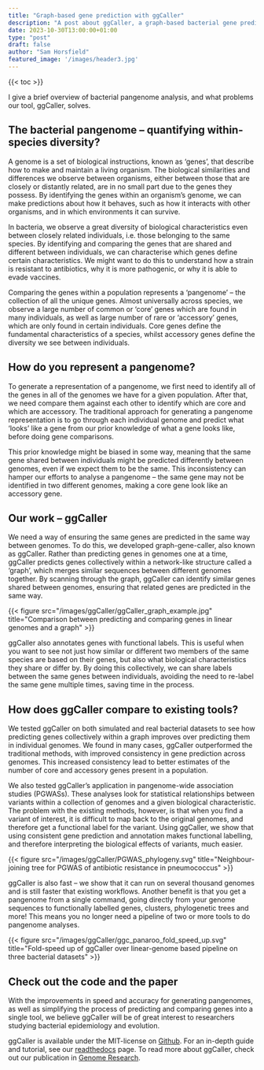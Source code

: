 ```yaml
---
title: "Graph-based gene prediction with ggCaller"
description: "A post about ggCaller, a graph-based bacterial gene prediction tool"
date: 2023-10-30T13:00:00+01:00
type: "post"
draft: false
author: "Sam Horsfield"
featured_image: '/images/header3.jpg'
---
```


{{< toc >}}

I give a brief overview of bacterial pangenome analysis, and what problems our tool, ggCaller, solves.

## The bacterial pangenome – quantifying within-species diversity?

A genome is a set of biological instructions, known as ‘genes’, that describe how to make and maintain a living organism. The biological similarities and differences we observe between organisms, either between those that are closely or distantly related, are in no small part due to the genes they possess. By identifying the genes within an organism’s genome, we can make predictions about how it behaves, such as how it interacts with other organisms, and in which environments it can survive. 

In bacteria, we observe a great diversity of biological characteristics even between closely related individuals, i.e. those belonging to the same species. By identifying and comparing the genes that are shared and different between individuals, we can characterise which genes define certain characteristics. We might want to do this to understand how a strain is resistant to antibiotics, why it is more pathogenic, or why it is able to evade vaccines. 

Comparing the genes within a population represents a ‘pangenome’ – the collection of all the unique genes. Almost universally across species, we observe a large number of common or ‘core’ genes which are found in many individuals, as well as large number of rare or ‘accessory’ genes, which are only found in certain individuals. Core genes define the fundamental characteristics of a species, whilst accessory genes define the diversity we see between individuals.

## How do you represent a pangenome?

To generate a representation of a pangenome, we first need to identify all of the genes in all of the genomes we have for a given population. After that, we need compare them against each other to identify which are core and which are accessory. The traditional approach for generating a pangenome representation is to go through each individual genome and predict what ‘looks’ like a gene from our prior knowledge of what a gene looks like, before doing gene comparisons. 

This prior knowledge might be biased in some way, meaning that the same gene shared between individuals might be predicted differently between genomes, even if we expect them to be the same. This inconsistency can hamper our efforts to analyse a pangenome – the same gene may not be identified in two different genomes, making a core gene look like an accessory gene.

## Our work – ggCaller

We need a way of ensuring the same genes are predicted in the same way between genomes. To do this, we developed graph-gene-caller, also known as ggCaller. Rather than predicting genes in genomes one at a time, ggCaller predicts genes collectively within a network-like structure called a ‘graph’, which merges similar sequences between different genomes together. By scanning through the graph, ggCaller can identify similar genes shared between genomes, ensuring that related genes are predicted in the same way.

{{< figure src="/images/ggCaller/ggCaller_graph_example.jpg" title="Comparison between predicting and comparing genes in linear genomes and a graph" >}}

ggCaller also annotates genes with functional labels. This is useful when you want to see not just how similar or different two members of the same species are based on their genes, but also what biological characteristics they share or differ by. By doing this collectively, we can share labels between the same genes between individuals, avoiding the need to re-label the same gene multiple times, saving time in the process.

## How does ggCaller compare to existing tools?

We tested ggCaller on both simulated and real bacterial datasets to see how predicting genes collectively within a graph improves over predicting them in individual genomes. We found in many cases, ggCaller outperformed the traditional methods, with improved consistency in gene prediction across genomes. This increased consistency lead to better estimates of the number of core and accessory genes present in a population. 

We also tested ggCaller’s application in pangenome-wide association studies (PGWASs). These analyses look for statistical relationships between variants within a collection of genomes and a given biological characteristic. The problem with the existing methods, however, is that when you find a variant of interest, it is difficult to map back to the original genomes, and therefore get a functional label for the variant. Using ggCaller, we show that using consistent gene prediction and annotation makes functional labelling, and therefore interpreting the biological effects of variants, much easier.

{{< figure src="/images/ggCaller/PGWAS_phylogeny.svg" title="Neighbour-joining tree for PGWAS of antibiotic resistance in pneumococcus" >}}

ggCaller is also fast – we show that it can run on several thousand genomes and is still faster that existing workflows. Another benefit is that you get a pangenome from a single command, going directly from your genome sequences to functionally labelled genes, clusters, phylogenetic trees and more! This means you no longer need a pipeline of two or more tools to do pangenome analyses.

{{< figure src="/images/ggCaller/ggc_panaroo_fold_speed_up.svg" title="Fold-speed up of ggCaller over linear-genome based pipeline on three bacterial datasets" >}}

## Check out the code and the paper

With the improvements in speed and accuracy for generating pangenomes, as well as simplifying the process of predicting and comparing genes into a single tool, we believe ggCaller will be of great interest to researchers studying bacterial epidemiology and evolution.  

ggCaller is available under the MIT-license on [Github](https://github.com/samhorsfield96/ggCaller). For an in-depth guide and tutorial, see our [readthedocs](https://ggcaller.readthedocs.io/en/latest/) page. To read more about ggCaller, check out our publication in [Genome Research](https://genome.cshlp.org/content/33/9/1622).

